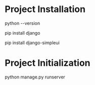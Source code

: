 # Project Installation

python --version

pip install django

pip install django-simpleui

# Project Initialization

python manage.py runserver